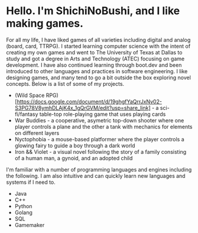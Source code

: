 # Hello. I'm ShichiNoBushi, and I like making games.

For all my life, I have liked games of all varieties including digital and analog (board, card, TTRPG). I started learning computer science with the intent of creating my own games and went to The University of Texas at Dallas to study and got a degree in Arts and Technology (ATEC) focusing on game development. I have also continued learning through boot.dev and been introduced to other languages and practices in software engineering. I like designing games, and many tend to go a bit outside the box exploring novel concepts. Below is a list of some of my projects.

* (Wild Space RPG)[https://docs.google.com/document/d/19ghgfYaQrrJxNv02-S3PG78V8ymhDLAjK4x_1gQrGVM/edit?usp=share_link] - a sci-fi/fantasy table-top role-playing game that uses playing cards
* War Buddies - a cooperative, asymetric top-down shooter where one player controls a plane and the other a tank with mechanics for elements on different layers
* Nyctophobia - a mouse-based platformer where the player controls a glowing fairy to guide a boy through a dark world
* Iron && Violet - a visual novel following the story of a family consisting of a human man, a gynoid, and an adopted child

I'm familiar with a number of programming languages and engines including the following. I am also intuitive and can quickly learn new languages and systems if I need to.

* Java
* C++
* Python
* Golang
* SQL
* Gamemaker